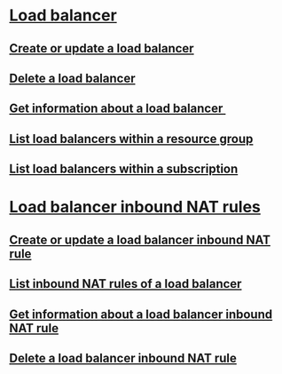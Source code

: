 # [Load balancer](load-balancer.md)
## [Create or update a load balancer](create-or-update-a-load-balancer.md)
## [Delete a load balancer](delete-a-load-balancer.md)
## [Get information about a load balancer ](get-information-about-a-load-balancer.md)
## [List load balancers within a resource group](list-load-balancers-within-a-resource-group.md)
## [List load balancers within a subscription](list-load-balancers-within-a-subscription.md)
# [Load balancer inbound NAT rules](load-balancer-inbound-nat-rules.md)
## [Create or update a load balancer inbound NAT rule](create-or-update-a-load-balancer-inbound-nat-rule.md)
## [List inbound NAT rules of a load balancer](list-inbound-nat-rules-of-a-load-balancer.md)
## [Get information about a load balancer inbound NAT rule](get-information-about-a-load-balancer-inbound-nat-rule.md)
## [Delete a load balancer inbound NAT rule](delete-a-load-balancer-inbound-nat-rule.md)
